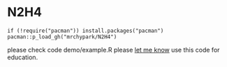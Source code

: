# N2H4

```
if (!require("pacman")) install.packages("pacman")
pacman::p_load_gh("mrchypark/N2H4")
```

please check code demo/example.R
please [let me know](mailto:mrchypark@gmail.com) use this code for education.
